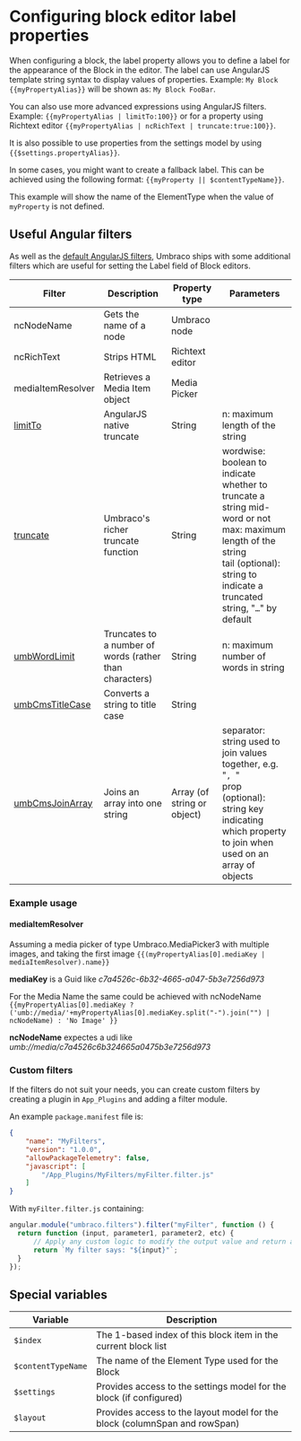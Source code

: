# Configuring block editor label properties

When configuring a block, the label property allows you to define a label for the appearance of the Block in the editor. The label can use AngularJS template string syntax to display values of properties. Example: `My Block {{myPropertyAlias}}` will be shown as: `My Block FooBar`.

You can also use more advanced expressions using AngularJS filters. Example: `{{myPropertyAlias | limitTo:100}}` or for a property using Richtext editor `{{myPropertyAlias | ncRichText | truncate:true:100}}`.

It is also possible to use properties from the settings model by using `{{$settings.propertyAlias}}`.

In some cases, you might want to create a fallback label. This can be achieved using the following format: `{{myProperty || $contentTypeName}}`.

This example will show the name of the ElementType when the value of `myProperty` is not defined.

## Useful Angular filters

As well as the [default AngularJS filters](https://docs.angularjs.org/api/ng/filter), Umbraco ships with some additional filters which are useful for setting the Label field of Block editors.

| Filter                                                                                             | Description                                             | Property type               | Parameters                                                   |
| -------------------------------------------------------------------------------------------------- | ------------------------------------------------------- | --------------------------- | ------------------------------------------------------------ |
| ncNodeName                                                                                         | Gets the name of a node                                 | Umbraco node                |                                                              |
| ncRichText                                                                                         | Strips HTML                                             | Richtext editor             |                                                              |
| mediaItemResolver                                                                                  | Retrieves a Media Item object                           | Media Picker                |                                                              |
| [limitTo](https://docs.angularjs.org/api/ng/filter/limitTo)                                        | AngularJS native truncate                               | String                      | n: maximum length of the string                              |
| [truncate](https://apidocs.umbraco.com/v10/ui/#/api/umbraco.filters.filter:truncate)               | Umbraco's richer truncate function                      | String                      | wordwise: boolean to indicate whether to truncate a string mid-word or not<br />max: maximum length of the string<br />tail (optional): string to indicate a truncated string, "`…`" by default |
| [umbWordLimit](https://apidocs.umbraco.com/v10/ui/#/api/umbraco.filters.filter:umbWordLimit)       | Truncates to a number of words (rather than characters) | String                      | n: maximum number of words in string                         |
| [umbCmsTitleCase](https://apidocs.umbraco.com/v10/ui/#/api/umbraco.filters.filter:umbCmsTitleCase) | Converts a string to title case                         | String                      |                                                              |
| [umbCmsJoinArray](https://apidocs.umbraco.com/v10/ui/#/api/umbraco.filters.filter:umbCmsJoinArray) | Joins an array into one string                          | Array (of string or object) | separator: string used to join values together, e.g. "`, `"<br />prop (optional): string key indicating which property to join when used on an array of objects |  

### Example usage

#### mediaItemResolver
Assuming a media picker of type Umbraco.MediaPicker3 with multiple images, and taking the first image
`{{(myPropertyAlias[0].mediaKey | mediaItemResolver).name}}`

**mediaKey** is a Guid like *c7a4526c-6b32-4665-a047-5b3e7256d973*

For the Media Name the same could be achieved with ncNodeName
`{{myPropertyAlias[0].mediaKey ? ('umb://media/'+myPropertyAlias[0].mediaKey.split("-").join("") | ncNodeName) : 'No Image' }}`

**ncNodeName** expectes a udi like *umb://media/c7a4526c6b324665a0475b3e7256d973*

### Custom filters

If the filters do not suit your needs, you can create custom filters by creating a plugin in `App_Plugins` and adding a filter module.

An example `package.manifest` file is:

```json
{
    "name": "MyFilters",
    "version": "1.0.0",
    "allowPackageTelemetry": false,
    "javascript": [
        "/App_Plugins/MyFilters/myFilter.filter.js"
    ]
}
```

With `myFilter.filter.js` containing:

```javascript
angular.module("umbraco.filters").filter("myFilter", function () {
  return function (input, parameter1, parameter2, etc) {
      // Apply any custom logic to modify the output value and return a string
      return `My filter says: "${input}"`;
  }
});
```

## Special variables

| Variable    | Description                                                  |
| ----------- | ------------------------------------------------------------ |
| `$index`    | The 1-based index of this block item in the current block list |
| `$contentTypeName` | The name of the Element Type used for the Block |
| `$settings` | Provides access to the settings model for the block (if configured) |
| `$layout`   | Provides access to the layout model for the block (columnSpan and rowSpan) |
